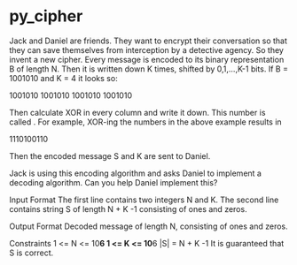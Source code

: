 # py_cipher

Jack and Daniel are friends. 
 They want to encrypt their conversation so that they can save themselves from interception by a detective agency. So they 
 invent a new cipher. 
 Every message is encoded to its binary representation B  of length N. 
 Then it is written down K times, shifted by 0,1,...,K-1  bits. 
 If B = 1001010   and K = 4  it looks so: 
 
 1001010
  1001010
   1001010
    1001010
    
Then calculate XOR in every column and write it down. This number is called . For example, XOR-ing the numbers in the 
above example results in

1110100110

Then the encoded message S and K are sent to Daniel. 

Jack is using this encoding algorithm and asks Daniel to implement a decoding algorithm. 
 Can you help Daniel implement this? 

Input Format 
 The first line contains two integers N and K. 
 The second line contains string S of length N + K -1 consisting of ones and zeros. 

Output Format 
 Decoded message of length N, consisting of ones and zeros. 

Constraints 
 1 <= N <= 10**6
 1 <= K <= 10**6
 |S| = N + K -1
 It is guaranteed that S is correct. 
